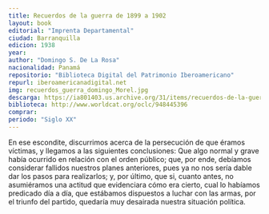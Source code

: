 ```yaml
---
title: Recuerdos de la guerra de 1899 a 1902 
layout: book
editorial: "Imprenta Departamental"
ciudad: Barranquilla
edicion: 1938
year: 
author: "Domingo S. De La Rosa"
nacionalidad: Panamá
repositorio: "Biblioteca Digital del Patrimonio Iberoamericano"
repurl: iberoamericanadigital.net
img: recuerdos_guerra_domingo_Morel.jpg
descarga: https://ia801403.us.archive.org/31/items/recuerdos-de-la-guerra-1/recuerdos%20de%20la%20guerra1.pdf
biblioteca: http://www.worldcat.org/oclc/948445396
comprar: 
periodo: "Siglo XX"
---
```

 
En ese escondite, discurrimos acerca de la persecución de que éramos víctimas, y llegamos a las siguientes conclusiones: Que algo normal y grave había ocurrido en relación con el orden público; que, por ende, debíamos considerar fallidos nuestros planes anteriores, pues ya no nos sería dable dar los pasos para realizarlos; y, por último, que si, cuanto antes, no asumiéramos una actitud que evidenciara cómo era cierto, cual lo habíamos predicado día a día, que estábamos dispuestos a luchar con las armas, por el triunfo del partido, quedaría muy desairada nuestra situación política.
